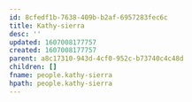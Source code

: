 ```yaml
---
id: 8cfedf1b-7638-409b-b2af-6957283fec6c
title: Kathy-sierra
desc: ''
updated: 1607008177757
created: 1607008177757
parent: a8c17310-943d-4cf0-952c-b73740c4c48d
children: []
fname: people.kathy-sierra
hpath: people.kathy-sierra
---
```



